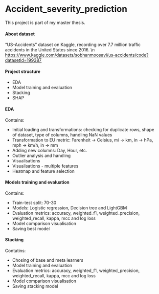# Accident_severity_prediction
This project is part of my master thesis.

#### About dataset
“US-Accidents” dataset on Kaggle, recording over 7.7 million traffic accidents in the United States since 2016. \n
https://www.kaggle.com/datasets/sobhanmoosavi/us-accidents/code?datasetId=199387

#### Project structure
  - EDA
  - Model training and evaluation
  - Stacking
  - SHAP


#### EDA
Contains:
  - Initial loading and transformations: checking for duplicate rows, shape of dataset, type of columns, handling NaN values
  - Transformation to EU metric: Farenheit -> Celsius, mi -> km, in -> hPa, mph -> km/h, in -> mm
  - Adding new columns: Day, Hour, etc.
  - Outlier analysis and handling
  - Visualisations
  - Visualisations - multiple features
  - Heatmap and feature selection


#### Models training and evaluation
Contains:
  - Train-test split: 70-30
  - Models: Logistic regression, Decision tree and LightGBM
  - Evaluation metrics: accuracy, weighted_f1, weighted_precision, weighted_recall, kappa, mcc and log loss
  - Model comparison visualisation
  - Saving best model


#### Stacking
Contatins:
 - Chosing of base and meta learners
 - Model training and evaluation
 - Evaluation metrics: accuracy, weighted_f1, weighted_precision, weighted_recall, kappa, mcc and log loss
 - Model comparison visualisation
 - Saving stacking model














